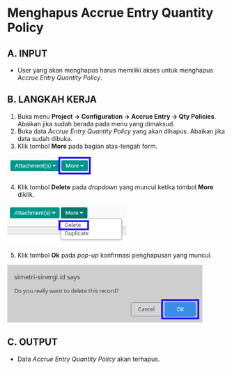 # Menghapus Accrue Entry Quantity Policy

## A. INPUT

* User yang akan menghapus harus memiliki akses untuk menghapus *Accrue Entry Quantity Policy*.

## B. LANGKAH KERJA

1. Buka menu **Project -> Configuration -> Accrue Entry -> Qty Policies**. Abaikan jika sudah berada pada menu yang dimaksud.
2. Buka data *Accrue Entry Quantity Policy* yang akan dihapus. Abaikan jika data sudah dibuka.
3. Klik tombol **More** pada bagian atas-tengah form.

![](../../img/accrue-entry-qty-policy/tombol-more.png)

4. Klik tombol **Delete** pada *dropdown* yang muncul ketika tombol **More** diklik.

![](../../img/accrue-entry-qty-policy/tombol-more-delete.png)

5. Klik tombol **Ok** pada *pop-up* konfirmasi penghapusan yang muncul.

![](../../img/accrue-entry-qty-policy/pop-up-konfirmasi-delete.png)

## C. OUTPUT

* Data *Accrue Entry Quantity Policy* akan terhapus.
